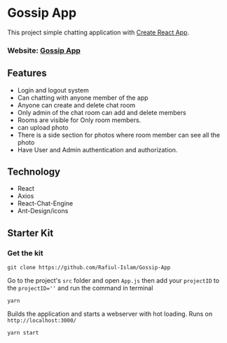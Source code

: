 # Gossip App

This project simple chatting application with [Create React App](https://github.com/facebook/create-react-app).

### Website: [Gossip App](https://gossip-app-react.netlify.app/)

## Features
- Login and logout system
- Can chatting with anyone member of the app
- Anyone can create and delete chat room
- Only admin of the chat room can add and delete members
- Rooms are visible for Only room members.
- can upload photo
- There is a side section for photos where room member can see all the photo
- Have User and Admin authentication and authorization.

## Technology
- React
- Axios
- React-Chat-Engine
- Ant-Design/icons

## Starter Kit

### Get the kit
```
git clone https://github.com/Rafiul-Islam/Gossip-App
```

Go to the project's `src` folder and open `App.js` then add your `projectID` to the `projectID=''` and run the command in terminal

 ```
 yarn
 ```

Builds the application and starts a webserver with hot loading. Runs on `http://localhost:3000/`

 ```
 yarn start
 ```
